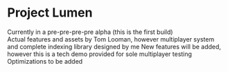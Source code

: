 # Project Lumen
Currently in a pre-pre-pre-pre alpha (this is the first build)  
Actual features and assets by Tom Looman, however multiplayer system and complete indexing library designed by me
New features will be added, however this is a tech demo provided for sole multiplayer testing  
Optimizations to be added
